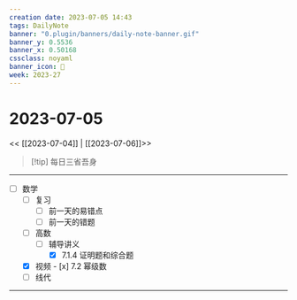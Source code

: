 ```yaml
---
creation date: 2023-07-05 14:43
tags: DailyNote
banner: "0.plugin/banners/daily-note-banner.gif"
banner_y: 0.5536
banner_x: 0.50168
cssclass: noyaml
banner_icon: 💌
week: 2023-27
---
```


# 2023-07-05

<< [[2023-07-04]] | [[2023-07-06]]>>


> [!tip] 每日三省吾身
> 

---

- [ ] 数学
	- [ ] 复习
		- [ ] 前一天的易错点
		- [ ] 前一天的错题
	- [ ] 高数
		- [ ] 辅导讲义
			- [x] 7.1.4 证明题和综合题
	- [x] 视频
			- [x] 7.2 幂级数
	- [ ] 线代

---


